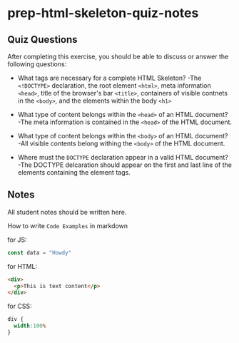 # prep-html-skeleton-quiz-notes

## Quiz Questions

After completing this exercise, you should be able to discuss or answer the following questions:

- What tags are necessary for a complete HTML Skeleton?
  -The `<!DOCTYPE>` declaration, the root element `<html>`, meta information `<head>`, title of the browser's bar `<title>`,
    containers of visible contnets in the `<body>`, and the elements within the body `<h1>`

- What type of content belongs within the `<head>` of an HTML document?
  -The meta information is contained in the `<head>` of the HTML document.

- What type of content belongs within the `<body>` of an HTML document?
  -All visible contents belong withing the `<body>` of the HTML document.

- Where must the `DOCTYPE` declaration appear in a valid HTML document?
  -The DOCTYPE delcaration should appear on the first and last line of the elements containing the element tags.

## Notes

All student notes should be written here.


How to write `Code Examples` in markdown

for JS:
```javascript
const data = "Howdy"
```

for HTML:
```html
<div>
  <p>This is text content</p>
</div>
```

for CSS:
```css
div {
  width:100%
}
```
